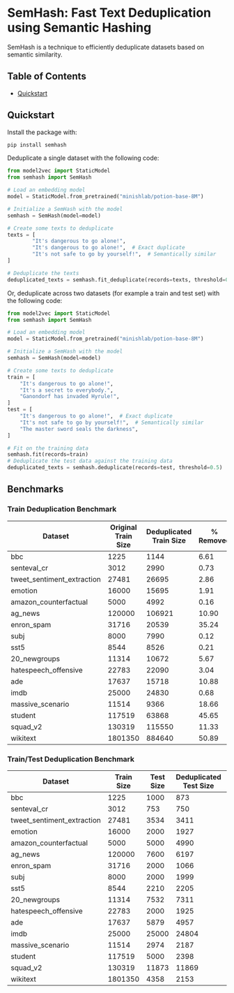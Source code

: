 # SemHash: Fast Text Deduplication using Semantic Hashing

SemHash is a technique to efficiently deduplicate datasets based on semantic similarity.

## Table of Contents
- [Quickstart](#quickstart)

## Quickstart

Install the package with:
```bash
pip install semhash
```

Deduplicate a single dataset with the following code:

```python
from model2vec import StaticModel
from semhash import SemHash

# Load an embedding model
model = StaticModel.from_pretrained("minishlab/potion-base-8M")

# Initialize a SemHash with the model
semhash = SemHash(model=model)

# Create some texts to deduplicate
texts = [
        "It's dangerous to go alone!",
        "It's dangerous to go alone!",  # Exact duplicate
        "It's not safe to go by yourself!",  # Semantically similar
]

# Deduplicate the texts
deduplicated_texts = semhash.fit_deduplicate(records=texts, threshold=0.5)
```


Or, deduplicate across two datasets (for example a train and test set) with the following code:

```python
from model2vec import StaticModel
from semhash import SemHash

# Load an embedding model
model = StaticModel.from_pretrained("minishlab/potion-base-8M")

# Initialize a SemHash with the model
semhash = SemHash(model=model)

# Create some texts to deduplicate
train = [
    "It's dangerous to go alone!",
    "It's a secret to everybody.",
    "Ganondorf has invaded Hyrule!",
]
test = [
    "It's dangerous to go alone!",  # Exact duplicate
    "It's not safe to go by yourself!",  # Semantically similar
    "The master sword seals the darkness",
]

# Fit on the training data
semhash.fit(records=train)
# Deduplicate the test data against the training data
deduplicated_texts = semhash.deduplicate(records=test, threshold=0.5)
```


## Benchmarks

### Train Deduplication Benchmark

| Dataset | Original Train Size | Deduplicated Train Size | % Removed | Deduplication Time (s) |
| --- | --- | --- | --- | --- |
| bbc | 1225 | 1144 | 6.61 | 0.28 |
| senteval_cr | 3012 | 2990 | 0.73 | 0.14 |
| tweet_sentiment_extraction | 27481 | 26695 | 2.86 | 1.68 |
| emotion | 16000 | 15695 | 1.91 | 0.70 |
| amazon_counterfactual | 5000 | 4992 | 0.16 | 0.33 |
| ag_news | 120000 | 106921 | 10.90 | 4.67 |
| enron_spam | 31716 | 20539 | 35.24 | 1.68 |
| subj | 8000 | 7990 | 0.12 | 0.60 |
| sst5 | 8544 | 8526 | 0.21 | 0.62 |
| 20_newgroups | 11314 | 10672 | 5.67 | 0.74 |
| hatespeech_offensive | 22783 | 22090 | 3.04 | 0.92 |
| ade | 17637 | 15718 | 10.88 | 0.71 |
| imdb | 25000 | 24830 | 0.68 | 1.79 |
| massive_scenario | 11514 | 9366 | 18.66 | 0.44 |
| student | 117519 | 63868 | 45.65 | 4.38 |
| squad_v2 | 130319 | 115550 | 11.33 | 12.32 |
| wikitext | 1801350 | 884640 | 50.89 | 59.78 |


### Train/Test Deduplication Benchmark

| Dataset | Train Size | Test Size | Deduplicated Test Size | % Removed | Deduplication Time (s) |
| --- | --- | --- | --- | --- | --- |
| bbc | 1225 | 1000 | 873 | 1.3e+01 | 0.42 |
| senteval_cr | 3012 | 753 | 750 | 0.4 | 0.12 |
| tweet_sentiment_extraction | 27481 | 3534 | 3411 | 3.5 | 0.91 |
| emotion | 16000 | 2000 | 1927 | 3.6 | 0.59 |
| amazon_counterfactual | 5000 | 5000 | 4990 | 0.2 | 0.53 |
| ag_news | 120000 | 7600 | 6197 | 1.8e+01 | 3.59 |
| enron_spam | 31716 | 2000 | 1066 | 4.7e+01 | 2.09 |
| subj | 8000 | 2000 | 1999 | 0.05 | 0.62 |
| sst5 | 8544 | 2210 | 2205 | 0.23 | 0.60 |
| 20_newgroups | 11314 | 7532 | 7311 | 2.9 | 2.32 |
| hatespeech_offensive | 22783 | 2000 | 1925 | 3.7 | 0.71 |
| ade | 17637 | 5879 | 4957 | 1.6e+01 | 0.90 |
| imdb | 25000 | 25000 | 24804 | 0.78 | 2.99 |
| massive_scenario | 11514 | 2974 | 2187 | 2.6e+01 | 0.44 |
| student | 117519 | 5000 | 2398 | 5.2e+01 | 3.22 |
| squad_v2 | 130319 | 11873 | 11869 | 0.034 | 9.88 |
| wikitext | 1801350 | 4358 | 2153 | 5.1e+01 | 37.79 |
